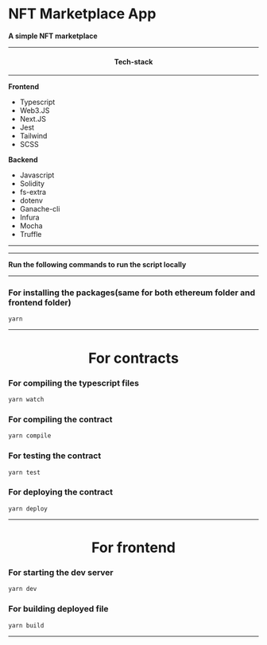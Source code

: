 # NFT Marketplace App

**A simple NFT marketplace**

---

<h4 align="center">Tech-stack</h4>

---

**Frontend**

- Typescript
- Web3.JS
- Next.JS
- Jest
- Tailwind
- SCSS

**Backend**

- Javascript
- Solidity
- fs-extra
- dotenv
- Ganache-cli
- Infura
- Mocha
- Truffle

---

---

**Run the following commands to run the script locally**

---

### For installing the packages(same for both ethereum folder and frontend folder)

```
yarn
```

---

<h1 align="center">For contracts</h1>

### For compiling the typescript files

```
yarn watch
```

### For compiling the contract

```
yarn compile
```

### For testing the contract

```
yarn test
```

### For deploying the contract

```
yarn deploy
```

---

<h1 align="center">For frontend</h1>

### For starting the dev server

```
yarn dev
```

### For building deployed file

```
yarn build
```

---
